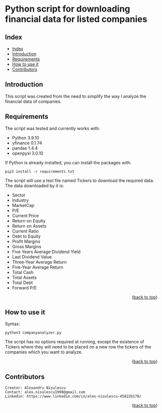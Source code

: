 # Python script for downloading financial data for listed companies

<a name="readme-top"></a>

## Index

* [Index](#index)
* [Introduction](#introduction)
* [Requirements](#requirements)
* [How to use it](#how-to-use-it)
* [Contributors](#contributors)

## Introduction

This script was created from the need to simplify the way I analyze the financial data of companies.

## Requirements

The script was tested and currently works with:

* Python 3.9.10
* yfinance 0.1.74
* pandas 1.4.4
* openpyxl 3.0.10

If Python is already installed, you can install the packages with:

    pip3 install -r requirements.txt

The script will use a text file named Tickers to download the required data.
The data downloaded by it is:

* Sector
* Industry
* MarketCap
* P/E
* Current Price
* Return on Equity
* Return on Assets
* Current Ratio
* Debt to Equity
* Profit Margins
* Gross Margins
* Five Years Average Dividend Yield
* Last Dividend Value
* Three-Year Average Return
* Five-Year Average Return
* Total Cash
* Total Assets
* Total Debt
* Forward P/E

<p align="right">(<a href="#readme-top">back to top</a>)</p>

## How to use it

Syntax:

    python3 companyanalyzer.py

The script has no options required at running, except the existence of Tickers where they will need to be placed on a new row the tickers of the companies which you want to analyze.

<p align="right">(<a href="#readme-top">back to top</a>)</p>

## Contributors

    Creator: Alexandru Nișulescu
    Contact: alex.nisulescu1998@gmail.com
    Linkedin: https://www.linkedin.com/in/alex-nisulescu-45822b178/

<p align="right">(<a href="#readme-top">back to top</a>)</p>
